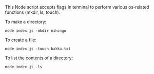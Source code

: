 This Node script accepts flags in terminal to perform various os-related functions (mkdir, ls, touch).

To make a directory:

`node index.js -mkdir nihongo`

To create a file:

`node index.js -touch bakka.txt`

To list the contents of a directory:

`node index.js -ls`
